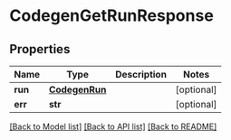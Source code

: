 # CodegenGetRunResponse

## Properties
Name | Type | Description | Notes
------------ | ------------- | ------------- | -------------
**run** | [**CodegenRun**](CodegenRun.md) |  | [optional] 
**err** | **str** |  | [optional] 

[[Back to Model list]](../README.md#documentation-for-models) [[Back to API list]](../README.md#documentation-for-api-endpoints) [[Back to README]](../README.md)


